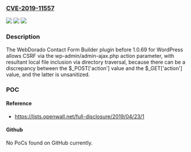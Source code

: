 ### [CVE-2019-11557](https://cve.mitre.org/cgi-bin/cvename.cgi?name=CVE-2019-11557)
![](https://img.shields.io/static/v1?label=Product&message=n%2Fa&color=blue)
![](https://img.shields.io/static/v1?label=Version&message=n%2Fa&color=blue)
![](https://img.shields.io/static/v1?label=Vulnerability&message=n%2Fa&color=brighgreen)

### Description

The WebDorado Contact Form Builder plugin before 1.0.69 for WordPress allows CSRF via the wp-admin/admin-ajax.php action parameter, with resultant local file inclusion via directory traversal, because there can be a discrepancy between the $_POST['action'] value and the $_GET['action'] value, and the latter is unsanitized.

### POC

#### Reference
- https://lists.openwall.net/full-disclosure/2019/04/23/1

#### Github
No PoCs found on GitHub currently.

